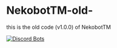 # NekobotTM-old-
this is the old code (v1.0.0) of NekobotTM

[![Discord Bots](https://discordbots.org/api/widget/389890733576028161.svg)](https://discordbots.org/bot/389890733576028161)
